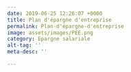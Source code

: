 ```yaml
---
date: 2019-06-25 12:26:07 +0000
title: Plan d'épargne d'entreprise
permalink: Plan-d'épargne-d'entreprise
image: assets/images/PEE.png
category: Epargne salariale
alt-tag: ''
meta-desc: ''

---
```


